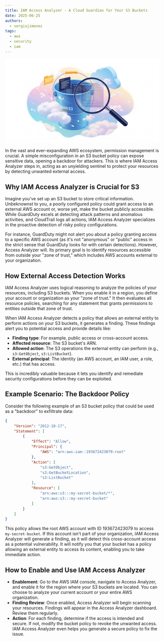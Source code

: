 ```yaml
---
title: IAM Access Analyzer - A Cloud Guardian for Your S3 Buckets
date: 2025-06-25
authors:
  - sergiojimenez
tags:
  - aws
  - security
  - iam 
---
```


<p align="center">
  <img src="/../assets/images/iam-access-analyzer.png" alt="IAM Access Analyzer" width="700"/>
</p>

In the vast and ever-expanding AWS ecosystem, permission management is crucial. A simple misconfiguration in an S3 bucket policy can expose sensitive data, opening a backdoor for attackers. This is where IAM Access Analyzer steps in, acting as an unyielding sentinel to protect your resources by detecting unwanted external access.

## Why IAM Access Analyzer is Crucial for S3

Imagine you've set up an S3 bucket to store critical information. Unbeknownst to you, a poorly configured policy could grant access to an external AWS account or, worse yet, make the bucket publicly accessible. While GuardDuty excels at detecting attack patterns and anomalous activities, and CloudTrail logs all actions, IAM Access Analyzer specializes in the proactive detection of risky policy configurations.

For instance, GuardDuty might not alert you about a policy granting access to a specific AWS account (as it's not "anonymous" or "public" access in the strict sense that GuardDuty looks for with certain detections). However, Access Analyzer will. Its primary goal is to identify resources accessible from outside your "zone of trust," which includes AWS accounts external to your organization.

## How External Access Detection Works

IAM Access Analyzer uses logical reasoning to analyze the policies of your resources, including S3 buckets. When you enable it in a region, you define your account or organization as your "zone of trust." It then evaluates all resource policies, searching for any statement that grants permissions to entities outside that zone of trust.

When IAM Access Analyzer detects a policy that allows an external entity to perform actions on your S3 buckets, it generates a finding. These findings alert you to potential access and provide details like:

*   **Finding type**: For example, public access or cross-account access.
*   **Affected resource**: The S3 bucket's ARN.
*   **Allowed action**: The S3 operations the external entity can perform (e.g., `s3:GetObject`, `s3:ListBucket`).
*   **External principal**: The identity (an AWS account, an IAM user, a role, etc.) that has access.

This is incredibly valuable because it lets you identify and remediate security configurations before they can be exploited.

## Example Scenario: The Backdoor Policy

Consider the following example of an S3 bucket policy that could be used as a "backdoor" to exfiltrate data:

```json
{
    "Version": "2012-10-17",
    "Statement": [
        {
            "Effect": "Allow",
            "Principal": {
                "AWS": "arn:aws:iam::193672423079:root"
            },
            "Action": [
                "s3:GetObject",
                "s3:GetBucketLocation",
                "s3:ListBucket"
            ],
            "Resource": [
                "arn:aws:s3:::my-secret-bucket/*",
                "arn:aws:s3:::my-secret-bucket"
            ]
        }
    ]
}
```

This policy allows the root AWS account with ID 193672423079 to access `my-secret-bucket`. If this account isn't part of your organization, IAM Access Analyzer will generate a finding, as it will detect this cross-account access as a potential vulnerability. It will notify you that your bucket has a policy allowing an external entity to access its content, enabling you to take immediate action.

## How to Enable and Use IAM Access Analyzer

*   **Enablement**: Go to the AWS IAM console, navigate to Access Analyzer, and enable it for the region where your S3 buckets are located. You can choose to analyze your current account or your entire AWS organization.
*   **Finding Review**: Once enabled, Access Analyzer will begin scanning your resources. Findings will appear in the Access Analyzer dashboard. Review them regularly.
*   **Action**: For each finding, determine if the access is intended and secure. If not, modify the bucket policy to revoke the unwanted access. IAM Access Analyzer even helps you generate a secure policy to fix the issue.
